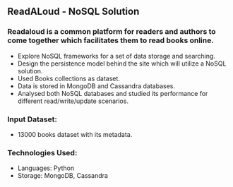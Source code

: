 ## ReadALoud - NoSQL Solution

### Readaloud is a common platform for readers and authors to come together which facilitates them to read books online.

- Explore NoSQL frameworks for a set of data storage and searching. 
- Design the persistence model behind the site which will utilize a NoSQL solution. 
- Used Books collections as dataset. 
- Data is stored in MongoDB and Cassandra databases. 
- Analysed both NoSQL databases and studied its performance for different read/write/update scenarios. 


### Input Dataset:
- 13000 books dataset with its metadata.

### Technologies Used:
- Languages: Python
- Storage: MongoDB, Cassandra
